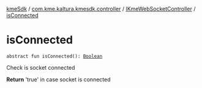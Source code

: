 [kmeSdk](../../index.md) / [com.kme.kaltura.kmesdk.controller](../index.md) / [IKmeWebSocketController](index.md) / [isConnected](./is-connected.md)

# isConnected

`abstract fun isConnected(): `[`Boolean`](https://kotlinlang.org/api/latest/jvm/stdlib/kotlin/-boolean/index.html)

Check is socket connected

**Return**
'true' in case socket is connected

